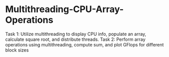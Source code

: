 # Multithreading-CPU-Array-Operations
 Task 1: Utilize multithreading to display CPU info, populate an array, calculate square root, and distribute threads. Task 2: Perform array operations using multithreading, compute sum, and plot GFlops for different block sizes
